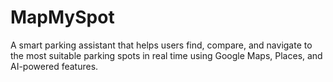 # MapMySpot
A smart parking assistant that helps users find, compare, and navigate to the most suitable parking spots in real time using Google Maps, Places, and AI-powered features.
